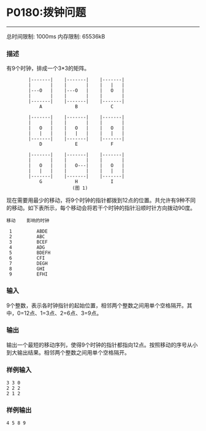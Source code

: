 # P0180:拨钟问题

------

总时间限制: 1000ms 内存限制: 65536kB

### 描述

有9个时钟，排成一个3*3的矩阵。
```
        |-------|    |-------|    |-------|
        |       |    |       |    |   |   |
        |---O   |    |---O   |    |   O   |
        |       |    |       |    |       |
        |-------|    |-------|    |-------|
            A            B            C    

        |-------|    |-------|    |-------|
        |       |    |       |    |       |
        |   O   |    |   O   |    |   O   |
        |   |   |    |   |   |    |   |   |
        |-------|    |-------|    |-------|
            D            E            F    

        |-------|    |-------|    |-------|
        |       |    |       |    |       |
        |   O   |    |   O---|    |   O   |
        |   |   |    |       |    |   |   |
        |-------|    |-------|    |-------|
            G            H            I    
                        (图 1)
```

现在需要用最少的移动，将9个时钟的指针都拨到12点的位置。共允许有9种不同的移动。如下表所示，每个移动会将若干个时钟的指针沿顺时针方向拨动90度。




```
移动    影响的时钟
 
 1         ABDE
 2         ABC
 3         BCEF
 4         ADG
 5         BDEFH
 6         CFI
 7         DEGH
 8         GHI
 9         EFHI
```

### 输入

9个整数，表示各时钟指针的起始位置，相邻两个整数之间用单个空格隔开。其中，0=12点、1=3点、2=6点、3=9点。

### 输出

输出一个最短的移动序列，使得9个时钟的指针都指向12点。按照移动的序号从小到大输出结果。相邻两个整数之间用单个空格隔开。

### 样例输入

```
3 3 0 
2 2 2 
2 1 2 
```

### 样例输出

```
4 5 8 9
```

